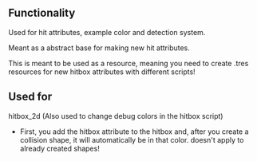 ## Functionality
Used for hit attributes, example color and detection system.

Meant as a abstract base for making new hit attributes.

This is meant to be used as a resource, meaning you need to create .tres resources for new
hitbox attributes with different scripts!

## Used for
hitbox_2d (Also used to change debug colors in the hitbox script)
- First, you add the hitbox attribute to the hitbox and, after you create a collision shape, it will
automatically be in that color. doesn't apply to already created shapes!
